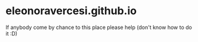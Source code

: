 # eleonoravercesi.github.io

If anybody come by chance to this place please help (don't know how to do it :D)
